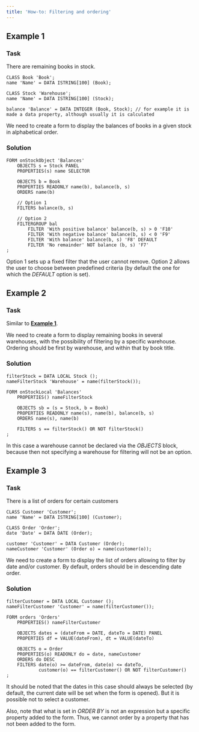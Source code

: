 ```yaml
---
title: 'How-to: Filtering and ordering'
---
```


## Example 1

### Task

There are remaining books in stock.

```lsf
CLASS Book 'Book';
name 'Name' = DATA ISTRING[100] (Book);

CLASS Stock 'Warehouse';
name 'Name' = DATA ISTRING[100] (Stock);

balance 'Balance' = DATA INTEGER (Book, Stock); // for example it is made a data property, although usually it is calculated
```

We need to create a form to display the balances of books in a given stock in alphabetical order.

### Solution

```lsf
FORM onStockObject 'Balances'
    OBJECTS s = Stock PANEL
    PROPERTIES(s) name SELECTOR

    OBJECTS b = Book
    PROPERTIES READONLY name(b), balance(b, s)
    ORDERS name(b)

    // Option 1
    FILTERS balance(b, s)

    // Option 2
    FILTERGROUP bal
        FILTER 'With positive balance' balance(b, s) > 0 'F10'
        FILTER 'With negative balance' balance(b, s) < 0 'F9'
        FILTER 'With balance' balance(b, s) 'F8' DEFAULT
        FILTER 'No remainder' NOT balance (b, s) 'F7'
;
```

Option 1 sets up a fixed filter that the user cannot remove. Option 2 allows the user to choose between predefined criteria (by default the one for which the *DEFAULT* option is set).

## Example 2

### Task

Similar to [**Example 1**](#example-1).

We need to create a form to display remaining books in several warehouses, with the possibility of filtering by a specific warehouse. Ordering should be first by warehouse, and within that by book title.

### Solution

```lsf
filterStock = DATA LOCAL Stock ();
nameFilterStock 'Warehouse' = name(filterStock());

FORM onStockLocal 'Balances'
    PROPERTIES() nameFilterStock

    OBJECTS sb = (s = Stock, b = Book)
    PROPERTIES READONLY name(s), name(b), balance(b, s)
    ORDERS name(s), name(b)

    FILTERS s == filterStock() OR NOT filterStock()
;
```

In this case a warehouse cannot be declared via the *OBJECTS* block, because then not specifying a warehouse for filtering will not be an option.

## Example 3

### Task

There is a list of orders for certain customers

```lsf
CLASS Customer 'Customer';
name 'Name' = DATA ISTRING[100] (Customer);

CLASS Order 'Order';
date 'Date' = DATA DATE (Order);

customer 'Customer' = DATA Customer (Order);
nameCustomer 'Customer' (Order o) = name(customer(o));
```

We need to create a form to display the list of orders allowing to filter by date and/or customer. By default, orders should be in descending date order.

### Solution

```lsf
filterCustomer = DATA LOCAL Customer ();
nameFilterCustomer 'Customer' = name(filterCustomer());

FORM orders 'Orders'
    PROPERTIES() nameFilterCustomer

    OBJECTS dates = (dateFrom = DATE, dateTo = DATE) PANEL
    PROPERTIES df = VALUE(dateFrom), dt = VALUE(dateTo)

    OBJECTS o = Order
    PROPERTIES(o) READONLY do = date, nameCustomer
    ORDERS do DESC
    FILTERS date(o) >= dateFrom, date(o) <= dateTo,
            customer(o) == filterCustomer() OR NOT filterCustomer()
;
```

It should be noted that the dates in this case should always be selected (by default, the current date will be set when the form is opened). But it is possible not to select a customer.

Also, note that what is set in *ORDER BY* is not an expression but a specific property added to the form. Thus, we cannot order by a property that has not been added to the form.
